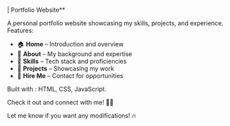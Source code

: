 

| Portfolio Website**   

A personal portfolio website showcasing my skills, projects, and experience.  
Features:  
- 🏠 **Home** – Introduction and overview  
- 📖 **About** – My background and expertise   
- 🔧 **Skills** – Tech stack and proficiencies  
- 🚀 **Projects** – Showcasing my work  
- 💼 **Hire Me** – Contact for opportunities  

Built with : HTML, CSS, JavaScript.  

Check it out and connect with me! 🚀✨  

Let me know if you want any modifications! 🔥
